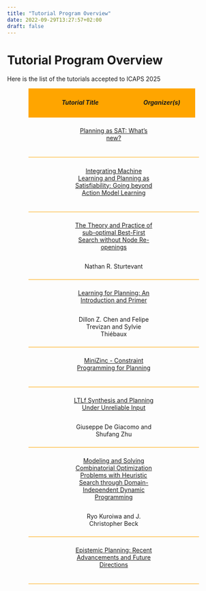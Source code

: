 ```yaml
---
title: "Tutorial Program Overview"
date: 2022-09-29T13:27:57+02:00
draft: false
---
```

# Tutorial Program Overview

Here is the list of the tutorials accepted to ICAPS 2025



<div style="width: 80%; margin: 2%; margin-left: 10%;">

 <div style="width: 95%; padding: 1%; background-color: orange; text-align:center; vertical-align: middle;">
 	<div style="display:inline-block; width: 60%; vertical-align: middle;">
 		<h5>Tutorial Title</h5>
 	</div>
 	<div style="display:inline-block; width: 38%; vertical-align: middle;">
 		<h5>Organizer(s)</h5>
 	</div>
 </div>
 
  <div style="width: 95%; padding: 2%; text-align: center; vertical-align: middle; border-bottom: 1px solid orange">
 	<div style="display:inline-block; width: 50%;">
 		<p><a href="/program/tutorials/plan_sat" target="_blank">Planning as SAT: What’s new?</a></p>
 	</div>
 	<div style="display:inline-block; width: 49%;">
 		<p></p>
 	</div>
 </div>
 
 <div style="width: 95%; padding: 2%; text-align:center; vertical-align:middle; border-bottom: 1px solid orange">
 	<div style="display:inline-block; width: 50%;">
 		<p><a href="/program/tutorials/ml_plan_sat" target="_blank">Integrating Machine Learning and Planning as Satisfiability: Going beyond Action Model Learning</a></p>
 	</div>
 	<div style="display:inline-block; width: 49%;">
 		<p></p>
 	</div>
 </div>
 
 <div style="width: 95%; padding: 2%; text-align:center; vertical-align:middle; border-bottom: 1px solid orange">
 	<div style="display:inline-block; width: 50%;">
 		<p><a href="/program/tutorials/bfs_no_reopen" target="_blank">The Theory and Practice of sub-optimal Best-First Search without Node Re-openings</a></p>
 	</div>
 	<div style="display:inline-block; width: 49%;">
 		<p>Nathan R. Sturtevant</p>
 	</div>
 </div>
 
 <div style="width: 95%; padding: 2%; text-align:center; vertical-align:middle; border-bottom: 1px solid orange">
 	<div style="display:inline-block; width: 50%;">
 		<p><a href="/program/tutorials/learn_plan" target="_blank">Learning for Planning: An Introduction and Primer</a></p>
 	</div>
 	<div style="display:inline-block; width: 49%;">
 		<p>Dillon Z. Chen and Felipe Trevizan and Sylvie Thiébaux</p>
 	</div>
 </div>
 
 <div style="width: 95%; padding: 2%; text-align:center; vertical-align:middle; border-bottom: 1px solid orange">
 	<div style="display:inline-block; width: 50%;">
 		<p><a href="/program/tutorials/minizinc" target="_blank">MiniZinc - Constraint Programming for Planning</a></p>
 	</div>
 	<div style="display:inline-block; width: 49%;">
 		<p></p>
 	</div>
 </div>


 <div style="width: 95%; padding: 2%; text-align:center; vertical-align:middle; border-bottom: 1px solid orange">
 	<div style="display:inline-block; width: 50%;">
 		<p><a href="/program/tutorials/ltlf" target="_blank">LTLf Synthesis and Planning Under Unreliable Input</a></p>
 	</div>
 	<div style="display:inline-block; width: 49%;">
 		<p>Giuseppe De Giacomo and Shufang Zhu</p>
 	</div>
 </div>

 <div style="width: 95%; padding: 2%; text-align:center; vertical-align:middle; border-bottom: 1px solid orange">
 	<div style="display:inline-block; width: 50%;">
 		<p><a href="/program/tutorials/domain_ind_dp" target="_blank">Modeling and Solving Combinatorial Optimization Problems with
Heuristic Search through Domain-Independent Dynamic Programming</a></p>
 	</div>
 	<div style="display:inline-block; width: 49%;">
		<p>Ryo Kuroiwa and J. Christopher Beck</p>
 	</div>
 </div>

 <div style="width: 95%; padding: 2%; text-align:center; vertical-align:middle; border-bottom: 1px solid orange">
 	<div style="display:inline-block; width: 50%;">
 		<p><a href="/program/tutorials/ep" target="_blank">Epistemic Planning: Recent Advancements and Future Directions</a></p>
 	</div>
 	<div style="display:inline-block; width: 49%;">
 		<p></p>
 	</div>
 </div>

</div>



